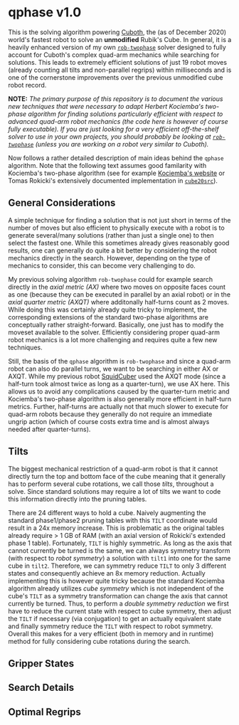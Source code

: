 # qphase v1.0

This is the solving algorithm powering [Cuboth](), the (as of December 2020) world's fastest robot to solve an **unmodified** Rubik's Cube. In general, it is a heavily enhanced version of my own [`rob-twophase`](https://github.com/efrantar/rob-twophase) solver designed to fully account for Cuboth's complex quad-arm mechanics while searching for solutions. This leads to extremely efficient solutions of just 19 robot moves (already counting all tilts and non-parallel regrips) within milliseconds and is one of the cornerstone improvements over the previous unmodified cube robot record.

**NOTE:** *The primary purpose of this repository is to document the various new techniques that were necessary to adapt Herbert Kociemba's two-phase algorithm for finding solutions particularly efficient with respect to advanced quad-arm robot mechanics (the code here is however of course fully executable). If you are just looking for a very efficient off-the-shelf solver to use in your own projects, you should probably be looking at [`rob-twophase`](https://github.com/efrantar/rob-twophase) (unless you are working on a robot very similar to Cuboth).*

Now follows a rather detailed description of main ideas behind the `qphase` algorithm. Note that the following text assumes good familarity with Kociemba's two-phase algorithm (see for example [Kociemba's website](http://kociemba.org/cube.htm) or Tomas Rokicki's extensively documented implementation in [`cube20src`](http://kociemba.org/cube.htm)).

## General Considerations

A simple technique for finding a solution that is not just short in terms of the number of moves but also efficient to physically execute with a robot is to generate several/many solutions (rather than just a single one) to then select the fastest one. While this sometimes already gives reasonably good results, one can generally do quite a bit better by considering the robot mechanics directly in the search. However, depending on the type of mechanics to consider, this can become very challenging to do.

My previous solving algorithm `rob-twophase` could for example search directly in the *axial metric (AX)* where two moves on opposite faces count as one (because they can be executed in parallel by an axial robot) or in the *axial quarter metric (AXQT)* where additonally half-turns count as 2 moves. While doing this was certainly already quite tricky to implement, the corresponding extensions of the standard two-phase algorithms are conceptually rather straight-forward. Basically, one just has to modify the moveset available to the solver. Efficiently considering proper quad-arm robot mechanics is a lot more challenging and requires quite a few new techniques.

Still, the basis of the `qphase` algorithm is `rob-twophase` and since a quad-arm robot can also do parallel turns, we want to be searching in either AX or AXQT. While my previous robot [SquidCuber](https://www.youtube.com/watch?v=wLzn1w8vgM4) used the AXQT mode (since a half-turn took almost twice as long as a quarter-turn), we use AX here. This allows us to avoid any complications caused by the quarter-turn metric and Kociemba's two-phase algorithm is also generally more efficient in half-turn metrics. Further, half-turns are actually not that much slower to execute for quad-arm robots because they generally do not require an immediate ungrip action (which of course costs extra time and is almost always needed after quarter-turns).

## Tilts

The biggest mechanical restriction of a quad-arm robot is that it cannot directly turn the top and bottom face of the cube meaning that it generally has to perform several cube rotations, we call those *tilts*, throughout a solve. Since standard solutions may require a lot of tilts we want to code this information directly into the pruning tables. 

There are 24 different ways to hold a cube. Naively augmenting the standard phase1/phase2 pruning tables with this `TILT` coordinate would result in a 24x memory increase. This is problematic as the original tables already require > 1 GB of RAM (with an axial version of Rokicki's extended phase 1 table). Fortunately, `TILT` is highly symmetric. As long as the axis that cannot currently be turned is the same, we can always symmetry transform (with respect to *robot symmetry*) a solution with `tilt1` into one for the same cube in `tilt2`. Therefore, we can symmetry reduce `TILT` to only 3 different states and consequently achieve an 8x memory reduction. Actually implementing this is however quite tricky because the standard Kociemba algorithm already utilizes *cube symmetry* which is not independent of the cube's `TILT` as a symmetry transformation can change the axis that cannot currently be turned. Thus, to perform a *double symmetry reduction* we first have to reduce the current state with respect to cube symmetry, then adjust the `TILT` if necessary (via conjugation) to get an actually equivalent state and finally symmetry reduce the `TILT` with respect to robot symmetry. Overall this makes for a very efficient (both in memory and in runtime) method for fully considering cube rotations during the search.

## Gripper States

## Search Details

## Optimal Regrips
